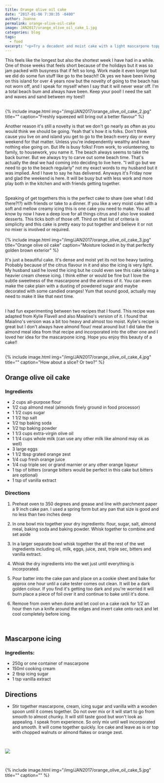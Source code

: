 ```yaml
---
title: Orange olive oil cake
date: "2017-01-06 7:30:35 -0400"
author: Joanne
permalink: orange-olive-oil-cake
image: JAN2017/orange_olive_oil_cake_1.jpg
categories: blog
tags:
  - food
excerpt: "<p>Try a decadent and moist cake with a light mascarpone topping</p>"
---
```


This feels like the longest but also the shortest week I have had in a while. One of those weeks that feels short because of the holidays but it was so jam packed with busyness that if felt so long.   Work made it even longer but we did do some fun stuff like go to the beach!! Ok yes we have been living on this island for over 4 years now but the novelty of going to the beach has not worn off, and I speak for myself when I say that it will never wear off. I'm a total beach bum and always have been.  Keep your pool! I need the salt and waves and sand between my toes!!
<br>
<br>

{% include image.html
            img="/img/JAN2017/orange_olive_oil_cake_2.jpg"
            title=""
            caption="Freshly squeezed will bring out a better flavour" %}

Another reason it's still a novelty is that we don't go nearly as often as you would think we should be going.  Yeah that's how it is folks.  Don't think cause you live on and island you get to go to the beach every day or every weekend for that matter.  Unless you're independently wealthy and have nothing else going on. But life is busy folks! From work, to volunteering, to family, to housework, you name it. The beach always seems to take the back burner. But we always try to carve out some beach time. That's actually the deal we had coming into deciding to live here. "I will go but we need to go to the beach regularly" not my exact words to my husband but it was implied.  And I have to say he has delivered.  Anyways it's Friday now and glad the weekend is here. It will be busy but with less work and more play both in the kitchen and with friends getting together.  
<br>

Speaking of get togethers this is the perfect cake to share (see what I did there?!?) with friends or take to a dinner.  If you like a very moist cake with a soft and mellow creamy icing this is one cake you need to make.  You all know by now I have a deep love for all things citrus and I also love soaked desserts. This ticks both of those off.  Third on that list of criteria is simplicity and this cake is pretty easy to put together and believe it or not no mixer is involved or required.  
<br>
{% include image.html
            img="/img/JAN2017/orange_olive_oil_cake_3.jpg"
            title="Orange olive oil cake"
            caption="Moisture locked in by that perfectly golden brown exterior" %}

It's just a beautiful cake. It's dense and moist yet its not too heavy tasting.  Probably because of the citrus flavour in it and also the icing is very light.  My husband said he loved the icing but he could even see this cake taking a heavier cream cheese icing.  I think either or would be fine but I love the subtle sweetness of the mascarpone and the airiness of it. You can even make the cake plain with a dusting of powdered sugar and maybe decorated with some candied oranges! Yum that sound good, actually may need to make it like that next time.  
<br>

I had fun experimenting between two recipes that I found.
This recipe was adapted from Kylie Flavell and also Maialino's version of it.
I found that Maialino's version was a bit too heavy and almost too moist.  Kylie's recipe is great but I don't always have almond flour/ meal around but I did take the almond meal idea from that recipe and incorporated into the other one and I loved her idea for the mascarpone icing. Hope you enjoy this beauty of a cake!!
<br>
<br>

{% include image.html
            img="/img/JAN2017/orange_olive_oil_cake_4.jpg"
            title=""
            caption="How about a slice? Or two?" %}
<br>

## Orange olive oil cake

### Ingredients

* 2 cups all-purpose flour
* 1/2 cup almond meal (almonds finely ground in food processor)
* 1 1/2 cups sugar
* 1 1/2 tsp salt
* 1/2 tsp baking soda
* 1/2 tsp baking powder
* 1 1/3 cups extra-virgin olive oil
* 1 1/4 cups whole milk (can use any other milk like almond may ok as well)
* 3 large eggs
* 1 1/2 tbsp grated orange zest
* 1/4 cup fresh orange juice
* 1/4 cup triple sec or grand marnier or any other orange liqueur
* 1 tsp of bitters (orange bitters would be perfect in this cake but bitters are optional)
* 1 tsp of vanilla extract

### Directions

1. Preheat oven to 350 degrees and grease and line with parchment paper a 9 inch cake pan.  I used a spring form but any pan that size is good and no less than two inches deep

1. In one bowl mix together your dry ingredients: flour, sugar, salt, almond meal, baking soda and baking powder. Whisk together to combine and set aside

1. In a larger separate bowl whisk together the all the rest of the wet ingredients including oil, milk, eggs, juice, zest, triple sec, bitters and vanilla extract.

1. Whisk the dry ingredients into the wet just until everything is incorporated.

1. Pour batter into the cake pan and place on a cookie sheet and bake for approx one hour until a cake tester comes out clean.   It will be a dark golden colour. If you find it's getting too dark and you're worried it will burn place a piece of foil over it and continue to bake until it's done.  

1. Remove from oven when done and let cool on a cake rack for 1/2 an hour then run a knife around the edges and invert cake onto rack and let cool completely before icing.  
<br>


## Mascarpone icing

### Ingredients:

* 250g or one container of  mascarpone
* 150ml cooking cream
* 2 tbsp icing sugar
* 1 tsp vanilla extract

## Directions

* Stir together mascarpone, cream, icing sugar and vanilla with a wooden spoon until it comes together. Do not over mix or it will start to go from smooth to almost chunky.  It  will still taste good but won't look as appealing. I speak from experience. So only mix until well incorporated and smooth.  It will come together quickly.  Ice cake and leave as is or top with chopped walnuts or almond flakes or orange zest.

<br>

<p class="apple__news__logo"><a href="https://apple.news/TKVtoVhGUQSuiufA4bqI-gg"><img src="{{ basesite.url }}/img/apple_news.svg" /></a></p>
<br>

{% include image.html
            img="/img/JAN2017/orange_olive_oil_cake_5.jpg"
            title=""
            caption="" %}

